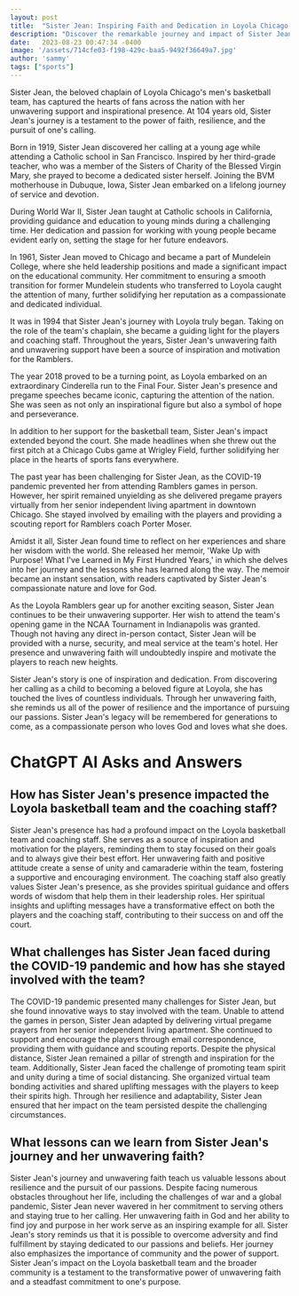 ```yaml
---
layout: post
title:  "Sister Jean: Inspiring Faith and Dedication in Loyola Chicago's Basketball Team"
description: "Discover the remarkable journey and impact of Sister Jean, the beloved chaplain of Loyola Chicago's men's basketball team. Her unwavering faith and dedication have inspired players and coaching staff alike, leaving a lasting legacy."
date:   2023-08-23 00:47:34 -0400
image: '/assets/714cfe03-f198-429c-baa5-9492f36649a7.jpg'
author: 'sammy'
tags: ["sports"]
---
```


Sister Jean, the beloved chaplain of Loyola Chicago's men's basketball team, has captured the hearts of fans across the nation with her unwavering support and inspirational presence. At 104 years old, Sister Jean's journey is a testament to the power of faith, resilience, and the pursuit of one's calling.

Born in 1919, Sister Jean discovered her calling at a young age while attending a Catholic school in San Francisco. Inspired by her third-grade teacher, who was a member of the Sisters of Charity of the Blessed Virgin Mary, she prayed to become a dedicated sister herself. Joining the BVM motherhouse in Dubuque, Iowa, Sister Jean embarked on a lifelong journey of service and devotion.

During World War II, Sister Jean taught at Catholic schools in California, providing guidance and education to young minds during a challenging time. Her dedication and passion for working with young people became evident early on, setting the stage for her future endeavors.

In 1961, Sister Jean moved to Chicago and became a part of Mundelein College, where she held leadership positions and made a significant impact on the educational community. Her commitment to ensuring a smooth transition for former Mundelein students who transferred to Loyola caught the attention of many, further solidifying her reputation as a compassionate and dedicated individual.

It was in 1994 that Sister Jean's journey with Loyola truly began. Taking on the role of the team's chaplain, she became a guiding light for the players and coaching staff. Throughout the years, Sister Jean's unwavering faith and unwavering support have been a source of inspiration and motivation for the Ramblers.

The year 2018 proved to be a turning point, as Loyola embarked on an extraordinary Cinderella run to the Final Four. Sister Jean's presence and pregame speeches became iconic, capturing the attention of the nation. She was seen as not only an inspirational figure but also a symbol of hope and perseverance.

In addition to her support for the basketball team, Sister Jean's impact extended beyond the court. She made headlines when she threw out the first pitch at a Chicago Cubs game at Wrigley Field, further solidifying her place in the hearts of sports fans everywhere.

The past year has been challenging for Sister Jean, as the COVID-19 pandemic prevented her from attending Ramblers games in person. However, her spirit remained unyielding as she delivered pregame prayers virtually from her senior independent living apartment in downtown Chicago. She stayed involved by emailing with the players and providing a scouting report for Ramblers coach Porter Moser.

Amidst it all, Sister Jean found time to reflect on her experiences and share her wisdom with the world. She released her memoir, 'Wake Up with Purpose! What I've Learned in My First Hundred Years,' in which she delves into her journey and the lessons she has learned along the way. The memoir became an instant sensation, with readers captivated by Sister Jean's compassionate nature and love for God.

As the Loyola Ramblers gear up for another exciting season, Sister Jean continues to be their unwavering supporter. Her wish to attend the team's opening game in the NCAA Tournament in Indianapolis was granted. Though not having any direct in-person contact, Sister Jean will be provided with a nurse, security, and meal service at the team's hotel. Her presence and unwavering faith will undoubtedly inspire and motivate the players to reach new heights.

Sister Jean's story is one of inspiration and dedication. From discovering her calling as a child to becoming a beloved figure at Loyola, she has touched the lives of countless individuals. Through her unwavering faith, she reminds us all of the power of resilience and the importance of pursuing our passions. Sister Jean's legacy will be remembered for generations to come, as a compassionate person who loves God and loves what she does.


# ChatGPT AI Asks and Answers
## How has Sister Jean's presence impacted the Loyola basketball team and the coaching staff?
Sister Jean's presence has had a profound impact on the Loyola basketball team and coaching staff. She serves as a source of inspiration and motivation for the players, reminding them to stay focused on their goals and to always give their best effort. Her unwavering faith and positive attitude create a sense of unity and camaraderie within the team, fostering a supportive and encouraging environment. The coaching staff also greatly values Sister Jean's presence, as she provides spiritual guidance and offers words of wisdom that help them in their leadership roles. Her spiritual insights and uplifting messages have a transformative effect on both the players and the coaching staff, contributing to their success on and off the court.

## What challenges has Sister Jean faced during the COVID-19 pandemic and how has she stayed involved with the team?
The COVID-19 pandemic presented many challenges for Sister Jean, but she found innovative ways to stay involved with the team. Unable to attend the games in person, Sister Jean adapted by delivering virtual pregame prayers from her senior independent living apartment. She continued to support and encourage the players through email correspondence, providing them with guidance and scouting reports. Despite the physical distance, Sister Jean remained a pillar of strength and inspiration for the team. Additionally, Sister Jean faced the challenge of promoting team spirit and unity during a time of social distancing. She organized virtual team bonding activities and shared uplifting messages with the players to keep their spirits high. Through her resilience and adaptability, Sister Jean ensured that her impact on the team persisted despite the challenging circumstances.

## What lessons can we learn from Sister Jean's journey and her unwavering faith?
Sister Jean's journey and unwavering faith teach us valuable lessons about resilience and the pursuit of our passions. Despite facing numerous obstacles throughout her life, including the challenges of war and a global pandemic, Sister Jean never wavered in her commitment to serving others and staying true to her calling. Her unwavering faith in God and her ability to find joy and purpose in her work serve as an inspiring example for all. Sister Jean's story reminds us that it is possible to overcome adversity and find fulfillment by staying dedicated to our passions and beliefs. Her journey also emphasizes the importance of community and the power of support. Sister Jean's impact on the Loyola basketball team and the broader community is a testament to the transformative power of unwavering faith and a steadfast commitment to one's purpose.

